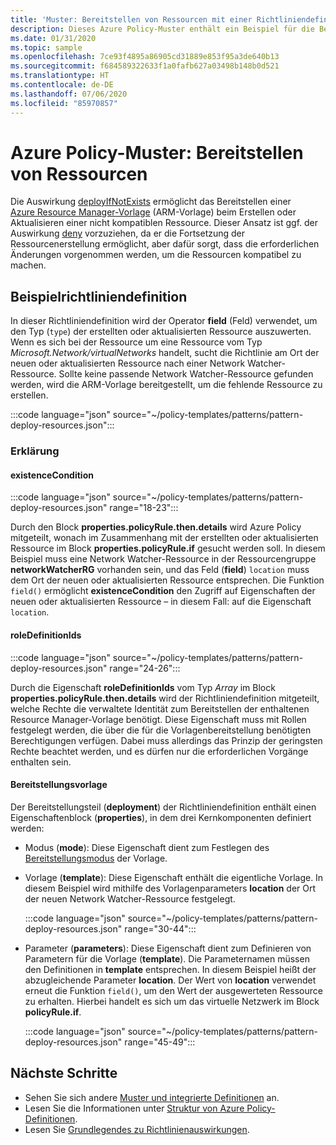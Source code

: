 ```yaml
---
title: 'Muster: Bereitstellen von Ressourcen mit einer Richtliniendefinition'
description: Dieses Azure Policy-Muster enthält ein Beispiel für die Bereitstellung von Ressourcen mit einer Richtliniendefinition.
ms.date: 01/31/2020
ms.topic: sample
ms.openlocfilehash: 7ce93f4895a86905cd31889e853f95a3de640b13
ms.sourcegitcommit: f684589322633f1a0fafb627a03498b148b0d521
ms.translationtype: HT
ms.contentlocale: de-DE
ms.lasthandoff: 07/06/2020
ms.locfileid: "85970857"
---
```

# <a name="azure-policy-pattern-deploy-resources"></a>Azure Policy-Muster: Bereitstellen von Ressourcen

Die Auswirkung [deployIfNotExists](../concepts/effects.md#deployifnotexists) ermöglicht das Bereitstellen einer [Azure Resource Manager-Vorlage](../../../azure-resource-manager/templates/overview.md) (ARM-Vorlage) beim Erstellen oder Aktualisieren einer nicht kompatiblen Ressource. Dieser Ansatz ist ggf. der Auswirkung [deny](../concepts/effects.md#deny) vorzuziehen, da er die Fortsetzung der Ressourcenerstellung ermöglicht, aber dafür sorgt, dass die erforderlichen Änderungen vorgenommen werden, um die Ressourcen kompatibel zu machen.

## <a name="sample-policy-definition"></a>Beispielrichtliniendefinition

In dieser Richtliniendefinition wird der Operator **field** (Feld) verwendet, um den Typ (`type`) der erstellten oder aktualisierten Ressource auszuwerten. Wenn es sich bei der Ressource um eine Ressource vom Typ _Microsoft.Network/virtualNetworks_ handelt, sucht die Richtlinie am Ort der neuen oder aktualisierten Ressource nach einer Network Watcher-Ressource. Sollte keine passende Network Watcher-Ressource gefunden werden, wird die ARM-Vorlage bereitgestellt, um die fehlende Ressource zu erstellen.

:::code language="json" source="~/policy-templates/patterns/pattern-deploy-resources.json":::

### <a name="explanation"></a>Erklärung

#### <a name="existencecondition"></a>existenceCondition

:::code language="json" source="~/policy-templates/patterns/pattern-deploy-resources.json" range="18-23":::

Durch den Block **properties.policyRule.then.details** wird Azure Policy mitgeteilt, wonach im Zusammenhang mit der erstellten oder aktualisierten Ressource im Block **properties.policyRule.if** gesucht werden soll. In diesem Beispiel muss eine Network Watcher-Ressource in der Ressourcengruppe **networkWatcherRG** vorhanden sein, und das Feld (**field**) `location` muss dem Ort der neuen oder aktualisierten Ressource entsprechen. Die Funktion `field()` ermöglicht **existenceCondition** den Zugriff auf Eigenschaften der neuen oder aktualisierten Ressource – in diesem Fall: auf die Eigenschaft `location`.

#### <a name="roledefinitionids"></a>roleDefinitionIds

:::code language="json" source="~/policy-templates/patterns/pattern-deploy-resources.json" range="24-26":::

Durch die Eigenschaft **roleDefinitionIds** vom Typ _Array_ im Block **properties.policyRule.then.details** wird der Richtliniendefinition mitgeteilt, welche Rechte die verwaltete Identität zum Bereitstellen der enthaltenen Resource Manager-Vorlage benötigt. Diese Eigenschaft muss mit Rollen festgelegt werden, die über die für die Vorlagenbereitstellung benötigten Berechtigungen verfügen. Dabei muss allerdings das Prinzip der geringsten Rechte beachtet werden, und es dürfen nur die erforderlichen Vorgänge enthalten sein.

#### <a name="deployment-template"></a>Bereitstellungsvorlage

Der Bereitstellungsteil (**deployment**) der Richtliniendefinition enthält einen Eigenschaftenblock (**properties**), in dem drei Kernkomponenten definiert werden:

- Modus (**mode**): Diese Eigenschaft dient zum Festlegen des [Bereitstellungsmodus](../../../azure-resource-manager/templates/deployment-modes.md) der Vorlage.

- Vorlage (**template**): Diese Eigenschaft enthält die eigentliche Vorlage. In diesem Beispiel wird mithilfe des Vorlagenparameters **location** der Ort der neuen Network Watcher-Ressource festgelegt.

  :::code language="json" source="~/policy-templates/patterns/pattern-deploy-resources.json" range="30-44":::
  
- Parameter (**parameters**): Diese Eigenschaft dient zum Definieren von Parametern für die Vorlage (**template**). Die Parameternamen müssen den Definitionen in **template** entsprechen. In diesem Beispiel heißt der abzugleichende Parameter **location**. Der Wert von **location** verwendet erneut die Funktion `field()`, um den Wert der ausgewerteten Ressource zu erhalten. Hierbei handelt es sich um das virtuelle Netzwerk im Block **policyRule.if**.

  :::code language="json" source="~/policy-templates/patterns/pattern-deploy-resources.json" range="45-49":::

## <a name="next-steps"></a>Nächste Schritte

- Sehen Sie sich andere [Muster und integrierte Definitionen](./index.md) an.
- Lesen Sie die Informationen unter [Struktur von Azure Policy-Definitionen](../concepts/definition-structure.md).
- Lesen Sie [Grundlegendes zu Richtlinienauswirkungen](../concepts/effects.md).